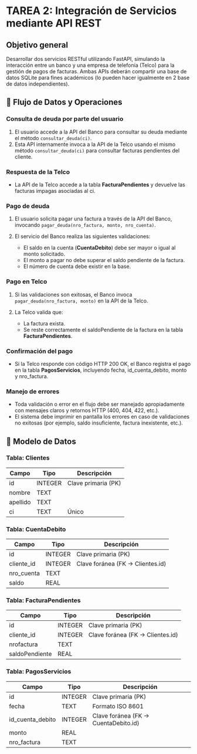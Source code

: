 # TAREA 2: Integración de Servicios mediante API REST

## Objetivo general

Desarrollar dos servicios RESTful utilizando FastAPI, simulando la interacción entre un banco y una empresa de telefonía (Telco) para la gestión de pagos de facturas. Ambas APIs deberán compartir una base de datos SQLite para fines académicos (lo pueden hacer igualmente en 2 base de datos independientes).

## 🔄 Flujo de Datos y Operaciones

### Consulta de deuda por parte del usuario

1. El usuario accede a la API del Banco para consultar su deuda mediante el método `consultar_deuda(ci)`.
2. Esta API internamente invoca a la API de la Telco usando el mismo método `consultar_deuda(ci)` para consultar facturas pendientes del cliente.

### Respuesta de la Telco

- La API de la Telco accede a la tabla **FacturaPendientes** y devuelve las facturas impagas asociadas al ci.

### Pago de deuda

1. El usuario solicita pagar una factura a través de la API del Banco, invocando `pagar_deuda(nro_factura, monto, nro_cuenta)`.

2. El servicio del Banco realiza las siguientes validaciones:
   - El saldo en la cuenta (**CuentaDebito**) debe ser mayor o igual al monto solicitado.
   - El monto a pagar no debe superar el saldo pendiente de la factura.
   - El número de cuenta debe existir en la base.

### Pago en Telco

1. Si las validaciones son exitosas, el Banco invoca `pagar_deuda(nro_factura, monto)` en la API de la Telco.

2. La Telco valida que:
   - La factura exista.
   - Se reste correctamente el saldoPendiente de la factura en la tabla **FacturaPendientes**.

### Confirmación del pago

- Si la Telco responde con código HTTP 200 OK, el Banco registra el pago en la tabla **PagosServicios**, incluyendo fecha, id_cuenta_debito, monto y nro_factura.

### Manejo de errores

- Toda validación o error en el flujo debe ser manejado apropiadamente con mensajes claros y retornos HTTP (400, 404, 422, etc.).
- El sistema debe imprimir en pantalla los errores en caso de validaciones no exitosas (por ejemplo, saldo insuficiente, factura inexistente, etc.).

## 🧾 Modelo de Datos

### Tabla: Clientes
| Campo | Tipo | Descripción |
|-------|------|-------------|
| id | INTEGER | Clave primaria (PK) |
| nombre | TEXT | |
| apellido | TEXT | |
| ci | TEXT | Único |

### Tabla: CuentaDebito
| Campo | Tipo | Descripción |
|-------|------|-------------|
| id | INTEGER | Clave primaria (PK) |
| cliente_id | INTEGER | Clave foránea (FK → Clientes.id) |
| nro_cuenta | TEXT | |
| saldo | REAL | |

### Tabla: FacturaPendientes
| Campo | Tipo | Descripción |
|-------|------|-------------|
| id | INTEGER | Clave primaria (PK) |
| cliente_id | INTEGER | Clave foránea (FK → Clientes.id) |
| nrofactura | TEXT | |
| saldoPendiente | REAL | |

### Tabla: PagosServicios
| Campo | Tipo | Descripción |
|-------|------|-------------|
| id | INTEGER | Clave primaria (PK) |
| fecha | TEXT | Formato ISO 8601 |
| id_cuenta_debito | INTEGER | Clave foránea (FK → CuentaDebito.id) |
| monto | REAL | |
| nro_factura | TEXT | |